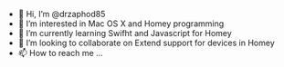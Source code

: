 - 👋 Hi, I’m @drzaphod85
- 👀 I’m interested in Mac OS X and Homey programming 
- 🌱 I’m currently learning Swifht and Javascript for Homey
- 💞️ I’m looking to collaborate on Extend support for devices in Homey
- 📫 How to reach me ...

<!---
drzaphod85/drzaphod85 is a ✨ special ✨ repository because its `README.md` (this file) appears on your GitHub profile.
You can click the Preview link to take a look at your changes.
--->
